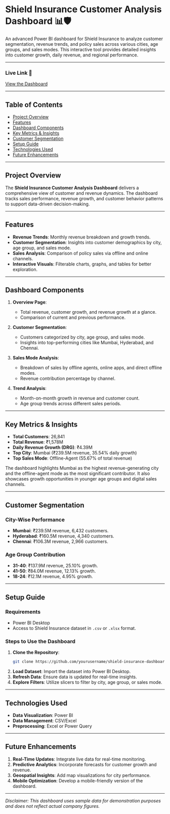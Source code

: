 # **Shield Insurance Customer Analysis Dashboard** 📊🛡️

An advanced Power BI dashboard for Shield Insurance to analyze customer segmentation, revenue trends, and policy sales across various cities, age groups, and sales modes. This interactive tool provides detailed insights into customer growth, daily revenue, and regional performance.

---

### **Live Link** 🔗
[View the Dashboard](https://app.powerbi.com/reportEmbed?reportId=79cd957e-a9f6-4376-87db-395797fa16da&autoAuth=true&ctid=5eafb13a-8bcd-462a-9e16-58810b6f2460)

---

## **Table of Contents**

- [Project Overview](#project-overview)
- [Features](#features)
- [Dashboard Components](#dashboard-components)
- [Key Metrics & Insights](#key-metrics--insights)
- [Customer Segmentation](#customer-segmentation)
- [Setup Guide](#setup-guide)
- [Technologies Used](#technologies-used)
- [Future Enhancements](#future-enhancements)

---

## **Project Overview**

The **Shield Insurance Customer Analysis Dashboard** delivers a comprehensive view of customer and revenue dynamics. The dashboard tracks sales performance, revenue growth, and customer behavior patterns to support data-driven decision-making.

---

## **Features**

- **Revenue Trends**: Monthly revenue breakdown and growth trends.
- **Customer Segmentation**: Insights into customer demographics by city, age group, and sales mode.
- **Sales Analysis**: Comparison of policy sales via offline and online channels.
- **Interactive Visuals**: Filterable charts, graphs, and tables for better exploration.

---

## **Dashboard Components**

1. **Overview Page**:  
   - Total revenue, customer growth, and revenue growth at a glance.
   - Comparison of current and previous performance.

2. **Customer Segmentation**:  
   - Customers categorized by city, age group, and sales mode.
   - Insights into top-performing cities like Mumbai, Hyderabad, and Chennai.

3. **Sales Mode Analysis**:  
   - Breakdown of sales by offline agents, online apps, and direct offline modes.
   - Revenue contribution percentage by channel.

4. **Trend Analysis**:  
   - Month-on-month growth in revenue and customer count.
   - Age group trends across different sales periods.

---

## **Key Metrics & Insights**

- **Total Customers**: 26,841
- **Total Revenue**: ₹1,578M
- **Daily Revenue Growth (DRG)**: ₹4.39M
- **Top City**: Mumbai (₹239.5M revenue, 35.54% daily growth)
- **Top Sales Mode**: Offline-Agent (55.67% of total revenue)

The dashboard highlights Mumbai as the highest revenue-generating city and the offline-agent mode as the most significant contributor. It also showcases growth opportunities in younger age groups and digital sales channels.

---

## **Customer Segmentation**

### **City-Wise Performance**
- **Mumbai**: ₹239.5M revenue, 6,432 customers.
- **Hyderabad**: ₹160.5M revenue, 4,340 customers.
- **Chennai**: ₹106.3M revenue, 2,966 customers.

### **Age Group Contribution**
- **31-40**: ₹137.9M revenue, 25.10% growth.
- **41-50**: ₹84.0M revenue, 12.13% growth.
- **18-24**: ₹12.1M revenue, 4.95% growth.

---

## **Setup Guide**

### **Requirements**
- Power BI Desktop
- Access to Shield Insurance dataset in `.csv` or `.xlsx` format.

### **Steps to Use the Dashboard**

1. **Clone the Repository**:  
   ```bash
   git clone https://github.com/yourusername/shield-insurance-dashboard.git
   ```
2. **Load Dataset**: Import the dataset into Power BI Desktop.
3. **Refresh Data**: Ensure data is updated for real-time insights.
4. **Explore Filters**: Utilize slicers to filter by city, age group, or sales mode.

---

## **Technologies Used**

- **Data Visualization**: Power BI
- **Data Management**: CSV/Excel
- **Preprocessing**: Excel or Power Query

---

## **Future Enhancements**

1. **Real-Time Updates**: Integrate live data for real-time monitoring.
2. **Predictive Analytics**: Incorporate forecasts for customer growth and revenue.
3. **Geospatial Insights**: Add map visualizations for city performance.
4. **Mobile Optimization**: Develop a mobile-friendly version of the dashboard.

---

*Disclaimer: This dashboard uses sample data for demonstration purposes and does not reflect actual company figures.*